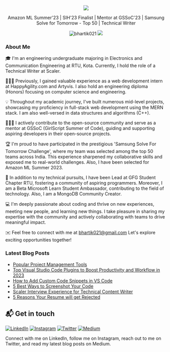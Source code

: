 <div align="center">
  <img src="https://readme-typing-svg.herokuapp.com?color=%236FDA44&size=32&center=true&vCenter=true&width=600&height=50&lines=Hi+👋,+I'm+Bharti;Web+Developer;Technical+Writer"/>
</div>

<p align="center">
  Amazon ML Summer'23 | SIH'23 Finalist | Mentor at GSSoC'23 | Samsung Solve for Tomorrow - Top 50 | Technical Writer
</p>

<p align="center">  
 <img src="https://komarev.com/ghpvc/?username=bhartik021&color=green" alt="bhartik021" />
 <img src="https://img.shields.io/github/followers/bhartik021?label=followers&style=social"/>
</p>

### About Me

<!-- About-Me:START -->
🎓 I'm an engineering undergraduate majoring in Electronics and Communication Engineering at RTU, Kota. Currently, I hold the role of a Technical Writer at Scaler.

👩🏻‍💻 Previously, I gained valuable experience as a web development intern at HappyAgility.com and Artyvis. I also hold an engineering diploma (Honors) focusing on computer science and engineering.

💡 Throughout my academic journey, I've built numerous mid-level projects, showcasing my proficiency in full-stack web development using the MERN stack. I am also well-versed in data structures and algorithms (C++).

👩🏻‍💻 I actively contribute to the open-source community and serve as a mentor at GSSoC (GirlScript Summer of Code), guiding and supporting aspiring developers in their open-source projects.

🏆 I'm proud to have participated in the prestigious 'Samsung Solve For Tomorrow Challenge', where my team was selected among the top 50 teams across India. This experience sharpened my collaborative skills and exposed me to real-world challenges. Also, I have been selected for Amazon ML Summer 2023.

🌟 In addition to my technical pursuits, I have been Lead at GFG Student Chapter RTU, fostering a community of aspiring programmers. Moreover, I am a Beta Microsoft Learn Student Ambassador, contributing to the field of technology. Also, I am a MongoDB Community Creator.

💻 I'm deeply passionate about coding and thrive on new experiences, meeting new people, and learning new things. I take pleasure in sharing my expertise with the community and actively collaborating with teams to drive meaningful impact.

✉️ Feel free to connect with me at bhartik021@gmail.com Let's explore exciting opportunities together!

<!-- About-Me:End -->

### Latest Blog Posts

<!-- BLOG-POST-LIST:START -->
<!-- 
- [Project Management Terminologies from A - Z](https://medium.com/@bhartik021/project-management-terminologies-from-a-z-2af812215c00)
- [Project Management Life Cycle](https://medium.com/@bhartik021/project-management-life-cycle-776a07b02a79)
- [Waterfall Vs Agile](https://medium.com/@bhartik021/waterfall-vs-agile-b14c1766166f)
-->
- [Popular Project Management Tools](https://medium.com/@bhartik021/popular-project-management-tools-b043da845a7f)
- [Top Visual Studio Code Plugins to Boost Productivity and Workflow in 2023](https://medium.com/@bhartik021/productivity-tools-to-improve-your-developer-workflow-ecf8e9e097b8)
- [How to Add Custom Code Snippets in VS Code](https://medium.com/@bhartik021/how-to-add-custom-code-snippets-in-vs-code-add-your-own-vs-code-snippets-6d37d70af24f)
- [5 Best Ways to Screenshot Your Code](https://medium.com/@bhartik021/5-best-ways-to-screenshot-your-code-74459471a25f)
- [Scaler Interview Experience for Technical Content Writer](https://medium.com/@bhartik021/scaler-interview-experience-for-technical-content-writer-646b38394416)
- [5 Reasons Your Resume will get Rejected](https://medium.com/@bhartik021/5-reasons-your-resume-will-get-rejected-cc78993c1343)

<!--
#### [How to Add Custom Code Snippets in VS Code](https://medium.com/@bhartik021/how-to-add-custom-code-snippets-in-vs-code-add-your-own-vs-code-snippets-6d37d70af24f)
Do you know how to add your own code snippets to Visual Code Studio? If your answer is no, this blog will assist you in doing so. So, read this blog post to boost your coding productivity.

#### [Top 20 Visual Studio Code Shortcuts for Windows to Boost Productivity](https://medium.com/@bhartik021/top-20-visual-studio-code-shortcuts-for-windows-to-boost-productivity-231d18d2b1a3)
Check out all of the shortcuts to boost your work productivity. Please leave a comment if you use any other command/shortcuts.

#### [5 Best Ways to Screenshot Your Code](https://medium.com/@bhartik021/5-best-ways-to-screenshot-your-code-74459471a25f)
I searched on the internet and discovered five fantastic methods for taking screenshots of your code. Let’s take a look!

#### [Scaler Interview Experience for Technical Content Writer](https://medium.com/@bhartik021/scaler-interview-experience-for-technical-content-writer-646b38394416)
One fine day I got a message from Recruiter via LinkedIn that they are hiring for the Technical Content Writer position and they shortlisted my profile. They were asking if I’m interested, and within seconds I replied to that mail positively.

#### [5 Reasons Your Resume will get Rejected](https://medium.com/@bhartik021/5-reasons-your-resume-will-get-rejected-cc78993c1343)
When we write it on a single sheet of paper i.e. resume by putting all our skills, all the achievements, it rejects our resume by taking only 6 to 7 seconds.

-->

<!-- BLOG-POST-LIST:END -->

<!-- <h1 align="center">Projects</h1>

<table bordercolor="#66b2b2">
  
  <tr>
    <td width="50%" valign="top">
      <h3 align="center">Menses</h3>
      <br />
      <p align="center">
        <a target="_blank" href="https://aniruddhasoni.github.io/Menses-Period-Poverty-Tracker/">
          <img src="https://user-images.githubusercontent.com/75694208/212275988-2022c78d-2ea0-4675-b402-8c86b11682ff.gif" width="100%" alt="Preiod Poverty Tracker"/>
        </a>
      </p>
      <br />
      <p><strong>Bootstrap 5, SCSS, JS, Google maps API, Firebase, Firestore, EmailJs</strong> - An interface that helps people in need find donors near their location using Google Maps.</p>
      <p align="center">
        <a href="https://github.com/AniruddhaSoni/Menses-Period-Poverty-Tracker" target="_blank">
          <img src="https://img.shields.io/static/v1?label=|&message=REPO&color=23555f&style=plastic&logo=github&logo-color=white"/>
        </a>  
        <a href="https://aniruddhasoni.github.io/Menses-Period-Poverty-Tracker/" target="_blank">
          <img src="https://img.shields.io/static/v1?label=|&message=WEBSITE&color=cdf998&style=plastic&logo=wordpress&logo-color=white"/>
        </a>
      </p>
    </td>
   <td width="50%" valign="top">
      <h3 align="center">SummarizeMe</h3>
      <br />
      <p align="center">
        <a target="_blank" href="https://github.com/bhartik021/summarizeme">
         <img src="https://github.com/bhartik021/bhartik021/assets/75694208/8017e682-e53d-4a92-8882-fc2998b63491" width="100%" alt="SummarizeMe"/> 
        </a>
      </p>
      <br />
      <p><strong>HTML, CSS, JavaScript, Reactjs, Tailwind CSS </strong> - Simplify your reading with Summize, an open-source article summarizer that transforms lengthy articles into clear and concise summaries</p>
      <p align="center">
        <a href="https://github.com/bhartik021/summarizeme" target="_blank">
          <img src="https://img.shields.io/static/v1?label=|&message=REPO&color=23555f&style=plastic&logo=github&logo-color=white"/>
        </a>  
        <a href="https://summarizeme-99sb19vwt-bhartik021.vercel.app/" target="_blank">
          <img src="https://img.shields.io/static/v1?label=|&message=WEBSITE&color=cdf998&style=plastic&logo=wordpress&logo-color=white"/>
        </a>
      </p>
    </td>
  </tr>
  
  <tr>
    <td width="50%" valign="top">
      <h3 align="center">Movie Hub</h3>
      <br />
      <p align="center">
        <a target="_blank" href="https://movie-hub-sepia.vercel.app/">
          <img src="https://user-images.githubusercontent.com/75694208/212264302-0c825ef9-8a87-47c6-8b1c-857ca18222c2.png" width="100%"  alt="Movie Hub"/>
        </a>
      </p>
      <br />
      <p><strong>React, OMDb API</strong> - A Movie Hub Web Application that randomly pulls movie names from an API.</p>
      <p align="center">
        <a href="https://github.com/bhartik021/movie-hub" target="_blank">
          <img src="https://img.shields.io/static/v1?label=|&message=REPO&color=23555f&style=plastic&logo=github&logo-color=white"/>
        </a>
        <a href="https://movie-hub-sepia.vercel.app/" target="_blank">
          <img src="https://img.shields.io/static/v1?label=|&message=WEBSITE&color=cdf998&style=plastic&logo=wordpress&logo-color=white"/>
        </a>
      </p>
    </td>
    <td width="50%" valign="top">
      <h3 align="center">Random Quote Generator</h3>
      <br />
      <p align="center">
        <a target="_blank" href="https://quote-generator-sage.vercel.app/">
          <img src="https://user-images.githubusercontent.com/75694208/212270828-5ed3f6bd-c509-4989-82e4-c5a6a87ebdd3.gif" width="100%" alt="Quote Generator"/>
        </a>
      </p>
      <br />
      <p><strong>React, Advice JSON Slip API</strong> - A Random Quote Generator application that pulls quotes randomly from an API.</p>
      <p align="center">
        <a href="https://github.com/CharlesCreativeContent/Portfolio2021" target="_blank">
          <img src="https://img.shields.io/static/v1?label=|&message=REPO&color=23555f&style=plastic&logo=github&logo-color=white"/>
        </a>
        <a href="https://quote-generator-sage.vercel.app/" target="_blank">
          <img src="https://img.shields.io/static/v1?label=|&message=WEBSITE&color=cdf998&style=plastic&logo=wordpress&logo-color=white"/>
        </a>
      </p>
    </td>
  </tr>
</table>
 -->
## 📬 Get in touch

[![LinkedIn](https://img.shields.io/badge/LinkedIn-Connect-blue?logo=linkedin&logoColor=white&style=flat-square)](https://www.linkedin.com/in/bhartik021/)
[![Instagram](https://img.shields.io/badge/Instagram-Follow-E4405F?logo=instagram&logoColor=white&style=flat-square)](https://www.instagram.com/bhartik021/)
[![Twitter](https://img.shields.io/badge/Twitter-Follow-blue?logo=twitter&logoColor=white&style=flat-square)](https://twitter.com/bhartik021)
[![Medium](https://img.shields.io/badge/Medium-Read-black?logo=medium&logoColor=white&style=flat-square)](https://medium.com/@bhartik021)

Connect with me on LinkedIn, follow me on Instagram, reach out to me on Twitter, and read my latest blog posts on Medium.


